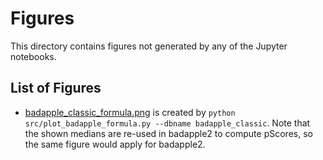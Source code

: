 # Figures

This directory contains figures not generated by any of the Jupyter notebooks.

## List of Figures

- [badapple_classic_formula.png](badapple_classic_formula.png) is created by `python src/plot_badapple_formula.py --dbname badapple_classic`. Note that the shown medians are re-used in badapple2 to compute pScores, so the same figure would apply for badapple2.
